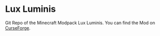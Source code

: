 # Lux Luminis

Git Repo of the Minecraft Modpack Lux Luminis.
You can find the Mod on [CurseForge](https://www.curseforge.com/minecraft/modpacks/lux-luminis).